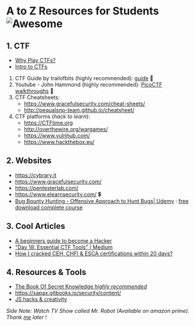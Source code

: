# A to Z Resources for Students ![Awesome](https://cdn.rawgit.com/sindresorhus/awesome/d7305f38d29fed78fa85652e3a63e154dd8e8829/media/badge.svg)

## 1. CTF

+ [Why Play CTFs?](https://www.youtube.com/watch?v=rfjV8XukxO8)
+ [Intro to CTFs](https://www.youtube.com/watch?v=8ev9ZX9J45A)
1. CTF Guide by trailofbits (highly recommended): [guide](https://trailofbits.github.io/ctf/) :baby:
2. Youtube - John Hammond (highly recommended): [PicoCTF walkthroughs](https://www.youtube.com/playlist?list=PL1H1sBF1VAKVTu-v1XcJV9VVdhEEALvkY) :baby:
3. CTF Cheatsheets: 
	+ https://www.gracefulsecurity.com/cheat-sheets/
	+ http://pequalsnp-team.github.io/cheatsheet/
4. CTF platforms (*hack to learn*): 
	+ https://CTFtime.org 
	+ http://overthewire.org/wargames/ 
	+ https://www.vulnhub.com/ 
	+ https://www.hackthebox.eu/

## 2. Websites 

+ https://cybrary.it
+ https://www.gracefulsecurity.com/
+ https://pentesterlab.com/ 
+ https://www.elearnsecurity.com/ :heavy_dollar_sign:
+ [Bug Bounty Hunting - Offensive Approach to Hunt Bugs| Udemy](https://www.udemy.com/bug-bounty-hunting-offensive-approach-to-hunt-bugs/) : [free download complete course](https://udemycoursedownloader.net/download/bug-bounty-hunting-offensive-approach-to-hunt-bugs/)

## 3. Cool Articles

+ [A beginners guide to become a Hacker](https://steemit.com/hacking/@fahimsaeed/a-beginners-guide-to-become-a-hacker)
+ [“Day 18: Essential CTF Tools” | Medium](https://link.medium.com/InJg8ffnZV)
+ [How I cracked CEH, CHFI & ESCA certifications within 20 days?](https://medium.com/bugbountywriteup/how-i-cracked-ceh-chfi-esca-certifications-within-20-days-b289a038a2cf)

## 4. Resources & Tools

+ [The Book Of Secret Knowledge *highly recommended*](https://github.com/trimstray/the-book-of-secret-knowledge/blob/master/README.md)
+ https://xapax.gitbooks.io/security/content/
+ [JS hacks & creativity](https://aem1k.com/)

*Side Note: Watch TV Show called Mr. Robot (Available on amazon prime). Thank [me](https://eshaan7.cf/) later !*